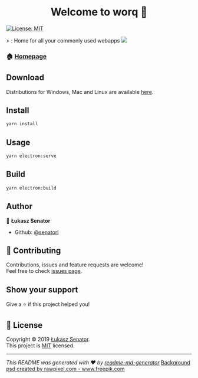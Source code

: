 <h1 align="center">Welcome to worq 👋</h1>
<p>
  <a href="https://opensource.org/licenses/MIT" target="_blank">
    <img alt="License: MIT" src="https://img.shields.io/badge/License-MIT-yellow.svg" />
  </a>
</p>
> :   Home for all your commonly used webapps

<img src="https://i.imgur.com/2HsigoE.jpg"/>

### 🏠 [Homepage](https://www.webaddicts.pl)

## Download

Distributions for Windows, Mac and Linux are available [here](https://github.com/senatorl/worq/releases).

## Install

```sh
yarn install
```

## Usage

```sh
yarn electron:serve
```

## Build

```sh
yarn electron:build
```


## Author

👤 **Łukasz Senator**

* Github: [@senatorl](https://github.com/senatorl)

## 🤝 Contributing

Contributions, issues and feature requests are welcome!<br />Feel free to check [issues page](https://github.com/senatorl/worq).

## Show your support

Give a ⭐️ if this project helped you!

## 📝 License

Copyright © 2019 [Łukasz Senator](https://github.com/senatorl).<br />
This project is [MIT](https://opensource.org/licenses/MIT) licensed.

***
_This README was generated with ❤️ by [readme-md-generator](https://github.com/kefranabg/readme-md-generator)_
<a href="https://www.freepik.com/free-photos-vectors/background">Background psd created by rawpixel.com - www.freepik.com</a>
